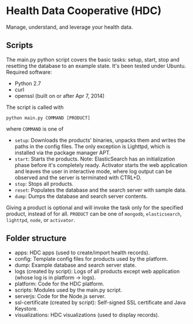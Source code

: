 Health Data Cooperative (HDC)
=============================

Manage, understand, and leverage your health data.


Scripts
-------
The main.py python script covers the basic tasks: setup, start, stop and resetting the database to an example state. It's been tested under Ubuntu. Required software:
- Python 2.7
- curl
- openssl (built on or after Apr 7, 2014)

The script is called with
```
python main.py COMMAND [PRODUCT]
```
where ```COMMAND``` is one of
- ```setup```: Downloads the products' binaries, unpacks them and writes the paths in the config files. The only exception is Lighttpd, which is installed via the package manager APT.
- ```start```: Starts the products. Note: ElasticSearch has an initialization phase before it's completely ready. Activator starts the web application and leaves the user in interactive mode, where log output can be observed and the server is terminated with CTRL+D.
- ```stop```: Stops all products.
- ```reset```: Populates the database and the search server with sample data.
- ```dump```: Dumps the database and search server contents.

Giving a product is optional and will invoke the task only for the specified product, instead of for all. ```PRODUCT``` can be one of ```mongodb```, ```elasticsearch```, ```lighttpd```, ```node```, or ```activator```.

Folder structure
----------------

- apps: HDC apps (used to create/import health records).
- config: Template config files for products used by the platform.
- dump: Example database and search server state.
- logs (created by script): Logs of all products except web application (whose log is in platform -> logs).
- platform: Code for the HDC platform.
- scripts: Modules used by the main.py script.
- serverjs: Code for the Node.js server.
- ssl-certificate (created by script): Self-signed SSL certificate and Java Keystore.
- visualizations: HDC visualizations (used to display records).
